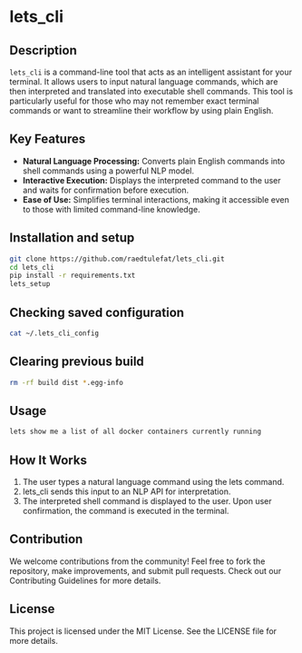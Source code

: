 # lets_cli

## Description

`lets_cli` is a command-line tool that acts as an intelligent assistant for your terminal. It allows users to input natural language commands, which are then interpreted and translated into executable shell commands. This tool is particularly useful for those who may not remember exact terminal commands or want to streamline their workflow by using plain English.

## Key Features

- **Natural Language Processing:** Converts plain English commands into shell commands using a powerful NLP model.
- **Interactive Execution:** Displays the interpreted command to the user and waits for confirmation before execution.
- **Ease of Use:** Simplifies terminal interactions, making it accessible even to those with limited command-line knowledge.

## Installation and setup

```bash
git clone https://github.com/raedtulefat/lets_cli.git
cd lets_cli
pip install -r requirements.txt
lets_setup
```

## Checking saved configuration

```bash
cat ~/.lets_cli_config
```

## Clearing previous build

```bash
rm -rf build dist *.egg-info
```

## Usage

```bash
lets show me a list of all docker containers currently running
```

## How It Works

1. The user types a natural language command using the lets command.
2. lets_cli sends this input to an NLP API for interpretation.
3. The interpreted shell command is displayed to the user.
   Upon user confirmation, the command is executed in the terminal.

## Contribution

We welcome contributions from the community! Feel free to fork the repository, make improvements, and submit pull requests. Check out our Contributing Guidelines for more details.

## License

This project is licensed under the MIT License. See the LICENSE file for more details.
